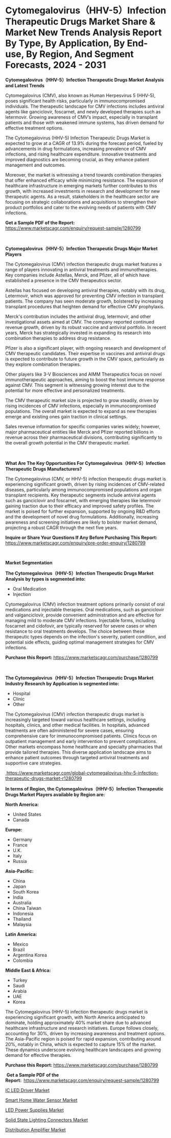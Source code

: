 <p><h1>Cytomegalovirus（HHV-5）Infection Therapeutic Drugs Market Share & Market New Trends Analysis Report By Type, By Application, By End-use, By Region, And Segment Forecasts, 2024 - 2031</h1></p><p><strong>Cytomegalovirus（HHV-5）Infection Therapeutic Drugs Market Analysis and Latest Trends</strong></p>
<p><p>Cytomegalovirus (CMV), also known as Human Herpesvirus 5 (HHV-5), poses significant health risks, particularly in immunocompromised individuals. The therapeutic landscape for CMV infections includes antiviral agents like ganciclovir, foscarnet, and newly developed therapies such as letermovir. Growing awareness of CMV’s impact, especially in transplant patients and those with weakened immune systems, has driven demand for effective treatment options.</p><p>The Cytomegalovirus (HHV-5) Infection Therapeutic Drugs Market is expected to grow at a CAGR of 13.9% during the forecast period, fueled by advancements in drug formulations, increasing prevalence of CMV infections, and rising healthcare expenditure. Innovative treatments and improved diagnostics are becoming crucial, as they enhance patient management and outcomes. </p><p>Moreover, the market is witnessing a trend towards combination therapies that offer enhanced efficacy while minimizing resistance. The expansion of healthcare infrastructure in emerging markets further contributes to this growth, with increased investments in research and development for new therapeutic agents. As a result, stakeholders in the healthcare sector are focusing on strategic collaborations and acquisitions to strengthen their product portfolios and cater to the evolving needs of patients with CMV infections.</p></p>
<p><strong>Get a Sample PDF of the Report:&nbsp;</strong> <a href="https://www.marketscagr.com/enquiry/request-sample/1280799?utm_campaign=1265&utm_medium=2&utm_source=Github&utm_content=ia&utm_term=30092024&utm_id=cytomegalovirushhv-5infection-therapeutic-drugs">https://www.marketscagr.com/enquiry/request-sample/1280799</a></p>
<p>&nbsp;</p>
<p><strong>Cytomegalovirus（HHV-5）Infection Therapeutic Drugs Major Market Players</strong></p>
<p><p>The Cytomegalovirus (CMV) infection therapeutic drugs market features a range of players innovating in antiviral treatments and immunotherapies. Key companies include Astellas, Merck, and Pfizer, all of which have established a presence in the CMV therapeutics sector.</p><p>Astellas has focused on developing antiviral therapies, notably with its drug, Letermovir, which was approved for preventing CMV infection in transplant patients. The company has seen moderate growth, bolstered by increasing transplant procedures that heighten demand for effective CMV prophylaxis.</p><p>Merck's contribution includes the antiviral drug, letermovir, and other investigational assets aimed at CMV. The company reported continued revenue growth, driven by its robust vaccine and antiviral portfolio. In recent years, Merck has strategically invested in expanding its research into combination therapies to address drug resistance.</p><p>Pfizer is also a significant player, with ongoing research and development of CMV therapeutic candidates. Their expertise in vaccines and antiviral drugs is expected to contribute to future growth in the CMV space, particularly as they explore combination therapies.</p><p>Other players like 3-V Biosciences and AIMM Therapeutics focus on novel immunotherapeutic approaches, aiming to boost the host immune response against CMV. This segment is witnessing growing interest due to the potential for more effective and personalized treatments.</p><p>The CMV therapeutic market size is projected to grow steadily, driven by rising incidences of CMV infections, especially in immunocompromised populations. The overall market is expected to expand as new therapies emerge and existing ones gain traction in clinical settings.</p><p>Sales revenue information for specific companies varies widely; however, major pharmaceutical entities like Merck and Pfizer reported billions in revenue across their pharmaceutical divisions, contributing significantly to the overall growth potential in the CMV therapeutic market.</p></p>
<p>&nbsp;</p>
<p><strong>What Are The Key Opportunities For Cytomegalovirus（HHV-5）Infection Therapeutic Drugs Manufacturers?</strong></p>
<p><p>The Cytomegalovirus (CMV, or HHV-5) infection therapeutic drugs market is experiencing significant growth, driven by rising incidences of CMV-related diseases, particularly among immunocompromised populations and organ transplant recipients. Key therapeutic segments include antiviral agents such as ganciclovir and foscarnet, with emerging therapies like letermovir gaining traction due to their efficacy and improved safety profiles. The market is poised for further expansion, supported by ongoing R&D efforts and the development of novel drug formulations. Additionally, increasing awareness and screening initiatives are likely to bolster market demand, projecting a robust CAGR through the next five years.</p></p>
<p><strong>Inquire or Share Your Questions If Any Before Purchasing This Report:</strong> <a href="https://www.marketscagr.com/enquiry/pre-order-enquiry/1280799?utm_campaign=1265&utm_medium=2&utm_source=Github&utm_content=ia&utm_term=30092024&utm_id=cytomegalovirushhv-5infection-therapeutic-drugs">https://www.marketscagr.com/enquiry/pre-order-enquiry/1280799</a></p>
<p>&nbsp;</p>
<p><strong>Market Segmentation</strong></p>
<p><strong>The Cytomegalovirus（HHV-5）Infection Therapeutic Drugs Market Analysis by types is segmented into:</strong></p>
<p><ul><li>Oral Medication</li><li>Injection</li></ul></p>
<p><p>Cytomegalovirus (CMV) infection treatment options primarily consist of oral medications and injectable therapies. Oral medications, such as ganciclovir and valganciclovir, provide convenient administration and are effective for managing mild to moderate CMV infections. Injectable forms, including foscarnet and cidofovir, are typically reserved for severe cases or when resistance to oral treatments develops. The choice between these therapeutic types depends on the infection's severity, patient condition, and potential side effects, guiding optimal management strategies for CMV infections.</p></p>
<p><strong>Purchase this Report:&nbsp;</strong><a href="https://www.marketscagr.com/purchase/1280799?utm_campaign=1265&utm_medium=2&utm_source=Github&utm_content=ia&utm_term=30092024&utm_id=cytomegalovirushhv-5infection-therapeutic-drugs">https://www.marketscagr.com/purchase/1280799</a></p>
<p>&nbsp;</p>
<p><strong>The Cytomegalovirus（HHV-5）Infection Therapeutic Drugs Market Industry Research by Application is segmented into:</strong></p>
<p><ul><li>Hospital</li><li>Clinic</li><li>Other</li></ul></p>
<p><p>The Cytomegalovirus (CMV) infection therapeutic drugs market is increasingly targeted toward various healthcare settings, including hospitals, clinics, and other medical facilities. In hospitals, advanced treatments are often administered for severe cases, ensuring comprehensive care for immunocompromised patients. Clinics focus on outpatient management and early intervention to prevent complications. Other markets encompass home healthcare and specialty pharmacies that provide tailored therapies. This diverse application landscape aims to enhance patient outcomes through targeted antiviral treatments and supportive care strategies.</p></p>
<p><a href="https://www.marketscagr.com/global-cytomegalovirus-hhv-5-infection-therapeutic-drugs-market-r1280799?utm_campaign=1265&utm_medium=2&utm_source=Github&utm_content=ia&utm_term=30092024&utm_id=cytomegalovirushhv-5infection-therapeutic-drugs">&nbsp;https://www.marketscagr.com/global-cytomegalovirus-hhv-5-infection-therapeutic-drugs-market-r1280799</a></p>
<p><strong>In terms of Region, the Cytomegalovirus（HHV-5）Infection Therapeutic Drugs Market Players available by Region are:</strong></p>
<p>
    <p> <strong> North America: </strong>
        <ul>
            <li>United States</li>
            <li>Canada</li>
        </ul>
        </p> 
    <p> <strong> Europe: </strong>
        <ul>
            <li>Germany</li>
            <li>France</li>
            <li>U.K.</li>
            <li>Italy</li>
            <li>Russia</li>
        </ul>
        </p> 
    <p> <strong> Asia-Pacific: </strong>
        <ul>
            <li>China</li>
            <li>Japan</li>
            <li>South Korea</li>
            <li>India</li>
            <li>Australia</li>
            <li>China Taiwan</li>
            <li>Indonesia</li>
            <li>Thailand</li>
            <li>Malaysia</li>
        </ul>
        </p> 
    <p> <strong> Latin America: </strong>
        <ul>
            <li>Mexico</li>
            <li>Brazil</li>
            <li>Argentina Korea</li>
            <li>Colombia</li>
        </ul>
        </p> 
    <p> <strong> Middle East & Africa: </strong>
        <ul>
            <li>Turkey</li>
            <li>Saudi</li>
            <li>Arabia</li>
            <li>UAE</li>
            <li>Korea</li>
        </ul>
    </p>
    </p>
<p><p>The Cytomegalovirus (HHV-5) infection therapeutic drugs market is experiencing significant growth, with North America anticipated to dominate, holding approximately 40% market share due to advanced healthcare infrastructure and research initiatives. Europe follows closely, accounting for 30%, driven by increasing awareness and treatment options. The Asia-Pacific region is poised for rapid expansion, contributing around 20%, notably in China, which is expected to capture 15% of the market. These dynamics underscore evolving healthcare landscapes and growing demand for effective therapies.</p></p>
<p><strong>Purchase this Report: </strong><a href="https://www.marketscagr.com/purchase/1280799?utm_campaign=1265&utm_medium=2&utm_source=Github&utm_content=ia&utm_term=30092024&utm_id=cytomegalovirushhv-5infection-therapeutic-drugs">https://www.marketscagr.com/purchase/1280799</a></p>
<p>&nbsp;<strong>Get a Sample PDF of the Report:&nbsp;&nbsp;</strong><a href="https://www.marketscagr.com/enquiry/request-sample/1280799?utm_campaign=1265&utm_medium=2&utm_source=Github&utm_content=ia&utm_term=30092024&utm_id=cytomegalovirushhv-5infection-therapeutic-drugs">https://www.marketscagr.com/enquiry/request-sample/1280799</a></p>
<p><strong></strong></p>
<p><p><a href="https://issuu.com/reportprime-2/docs/ic-led-driver-market-size-2030.pptx_def5133e274ca7?utm_campaign=1265&utm_medium=2&utm_source=Github&utm_content=ia&utm_term=30092024&utm_id=cytomegalovirushhv-5infection-therapeutic-drugs">IC LED Driver Market</a></p><p><a href="https://www.linkedin.com/pulse/strategic-roadmap-success-global-smart-home-water-sensor-market-ntave?utm_campaign=1265&utm_medium=2&utm_source=Github&utm_content=ia&utm_term=30092024&utm_id=cytomegalovirushhv-5infection-therapeutic-drugs">Smart Home Water Sensor Market</a></p><p><a href="https://issuu.com/reportprime-2/docs/led-power-supplies-market-size-2030_3228699500799b?utm_campaign=1265&utm_medium=2&utm_source=Github&utm_content=ia&utm_term=30092024&utm_id=cytomegalovirushhv-5infection-therapeutic-drugs">LED Power Supplies Market</a></p><p><a href="https://www.linkedin.com/pulse/solid-state-lighting-connectors-market-share-new-trends-analysis-wm1qe?utm_campaign=1265&utm_medium=2&utm_source=Github&utm_content=ia&utm_term=30092024&utm_id=cytomegalovirushhv-5infection-therapeutic-drugs">Solid State Lighting Connectors Market</a></p><p><a href="https://www.linkedin.com/pulse/global-distribution-amplifier-market-status-2024-2031-forecast-xzmke?utm_campaign=1265&utm_medium=2&utm_source=Github&utm_content=ia&utm_term=30092024&utm_id=cytomegalovirushhv-5infection-therapeutic-drugs">Distribution Amplifier Market</a></p></p>
